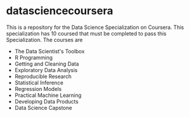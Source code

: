 # datasciencecoursera
This is a repository for the Data Science Specialization on Coursera.
This specialization has 10 coursed that must be completed to pass this Specialization.
The courses are 
* The Data Scientist's Toolbox
* R Programming
* Getting and Cleaning Data
* Exploratory Data Analysis
* Reproducible Research
* Statistical Inference
* Regression Models
* Practical Machine Learning
* Developing Data Products
* Data Science Capstone
